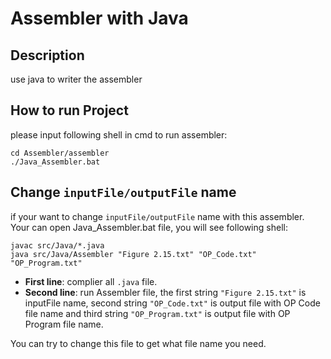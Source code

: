 # Assembler with Java

## Description
use java to writer the assembler

## How to run Project 
please input following shell in cmd to run assembler: 
```shell
cd Assembler/assembler
./Java_Assembler.bat
```

## Change `inputFile/outputFile` name
if your want to change `inputFile/outputFile` name with this assembler. Your can open Java_Assembler.bat file, you will see following shell:
```shell
javac src/Java/*.java
java src/Java/Assembler "Figure 2.15.txt" "OP_Code.txt" "OP_Program.txt"
```
- **First line**: complier all `.java` file.
- **Second line**: run Assembler file, the first string `"Figure 2.15.txt"` is inputFile name, second string `"OP_Code.txt"` is output file with OP Code file name and third string `"OP_Program.txt"` is output file with OP Program file name.

You can try to change this file to get what file name you need.